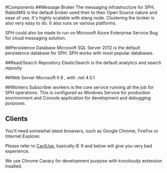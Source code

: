 ﻿#Components
##Message Broker
The messaging infrastructure for SPH, RabbitMQ is the default broker used their to their Open Source nature and ease of use. It's highly scalable with elang node. Clustering the broker is also very easy to do. It also runs on various platforms.

SPH could also be made to run on Microsoft Azure Enterprise Service Bug for cloud messaging solution.


##Persistence Database
Microsoft SQL Server 2012 is the default persistence database for SPH. SPH works with most popular databases.


##Read/Search Repository
ElasticSearch is the default analytics and search reposity

##Web Server
Microsoft II 8 , with .net 4.5.1

##Workers
Subscriber workers is the core service running all the job for SPH operations. This is configured as Windows Service for production envrironment and Console application for development and debugging purposes.

## Clients
You'll need somewhat latest browsers, such as Google Chrome, FireFox or Internet Explorer.

Please refer to [CanIUse](http://www.caniuse.com), basically IE 9 and below will give you very bad experience.

We use Chrome Canary for development purpose with knockoutjs extension insalled.


